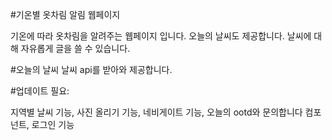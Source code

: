 #기온별 옷차림 알림 웹페이지

기온에 따라 옷차림을 알려주는 웹페이지 입니다.
오늘의 날씨도 제공합니다.
날씨에 대해 자유롭게 글을 쓸 수 있습니다.

#오늘의 날씨
날씨 api를 받아와 제공합니다.

#업데이트 필요:

지역별 날씨 기능,
사진 올리기 기능,
네비게이트 기능,
오늘의 ootd와 문의합니다 컴포넌트,
로그인 기능
